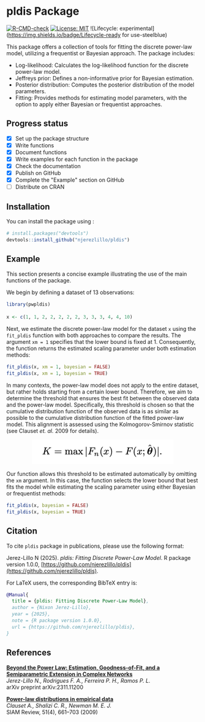 
# pldis Package

<!-- badges: start -->
[![R-CMD-check](https://github.com/njerezlillo/pldis/actions/workflows/R-CMD-check.yaml/badge.svg)](https://github.com/njerezlillo/pldis/actions/workflows/R-CMD-check.yaml)
[![License: MIT](https://img.shields.io/badge/License-MIT-yellow.svg)](./LICENSE)
![Lifecycle: experimental](https://img.shields.io/badge/Lifecycle-ready for use-steelblue)
<!-- badges: end -->

This package offers a collection of tools for fitting the discrete power-law model, utilizing a frequentist or Bayesian approach. The package includes:

- Log-likelihood: Calculates the log-likelihood function for the discrete power-law model.
- Jeffreys prior: Defines a non-informative prior for Bayesian estimation.
- Posterior distribution: Computes the posterior distribution of the model parameters.
- Fitting: Provides methods for estimating model parameters, with the option to apply either Bayesian or frequentist approaches.

## Progress status

- [x] Set up the package structure  
- [x] Write functions  
- [x] Document functions
- [x] Write examples for each function in the package
- [x] Check the documentation
- [x] Publish on GitHub  
- [x] Complete the "Example" section on GitHub
- [ ] Distribute on CRAN

## Installation

You can install the package using :

``` r
# install.packages("devtools")
devtools::install_github("njerezlillo/pldis")
```

## Example

This section presents a concise example illustrating the use of the main functions of the package.

We begin by defining a dataset of 13 observations:

``` r
library(pwpldis)

x <- c(1, 1, 2, 2, 2, 2, 2, 3, 3, 3, 4, 4, 10)
```

Next, we estimate the discrete power-law model for the dataset `x` using the `fit_pldis` function with both approaches to compare the results. The argument `xm = 1` specifies that the lower bound is fixed at 1. Consequently, the function returns the estimated scaling parameter under both estimation methods:

``` r
fit_pldis(x, xm = 1, bayesian = FALSE)
fit_pldis(x, xm = 1, bayesian = TRUE)
```

In many contexts, the power-law model does not apply to the entire dataset, but rather holds starting from a certain lower bound. Therefore, we aim to determine the threshold that ensures the best fit between the observed data and the power-law model. Specifically, this threshold is chosen so that the cumulative distribution function of the observed data is as similar as possible to the cumulative distribution function of the fitted power-law model. This alignment is assessed using the Kolmogorov-Smirnov statistic  (see Clauset *et. al.* 2009 for details).

<p align="center">
  <img src="KS.png" alt="">
</p>

Our function allows this threshold to be estimated automatically by omitting the `xm` argument. In this case, the function selects the lower bound that best fits the model while estimating the scaling parameter using either Bayesian or frequentist methods:

``` r
fit_pldis(x, bayesian = FALSE)
fit_pldis(x, bayesian = TRUE)
```

## Citation

To cite `pldis` package in publications, please use the following format:

Jerez-Lillo N (2025). *pldis: Fitting Discrete Power-Law Model*. R package version 1.0.0, [https://github.com/njerezlillo/pldis](https://github.com/njerezlillo/pldis).

For LaTeX users, the corresponding BibTeX entry is:

```bibtex
@Manual{
  title = {pldis: Fitting Discrete Power-Law Model},
  author = {Nixon Jerez-Lillo},
  year = {2025},
  note = {R package version 1.0.0},
  url = {https://github.com/njerezlillo/pldis},
}
```

## References  

[**Beyond the Power Law: Estimation, Goodness-of-Fit, and a Semiparametric Extension in Complex Networks**](https://arxiv.org/abs/2311.11200)  
*Jerez-Lillo N., Rodrigues F. A., Ferreira P. H., Ramos P. L.*  
arXiv preprint arXiv:2311.11200 

[**Power-law distributions in empirical data**](https://doi.org/10.1137/070710111)  
*Clauset A., Shalizi C. R., Newman M. E. J.*  
SIAM Review, 51(4), 661–703 (2009)
